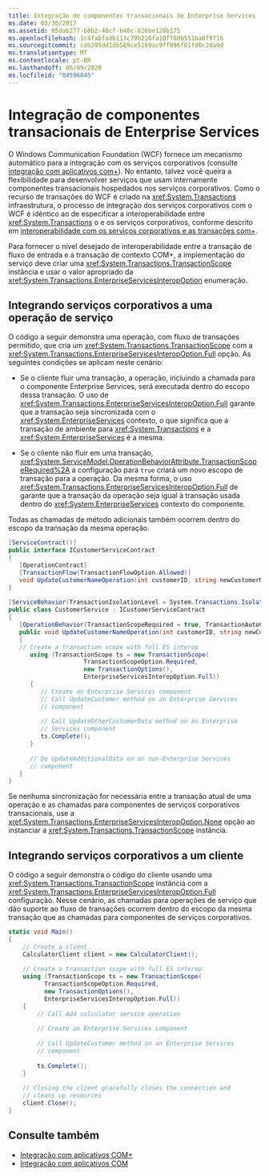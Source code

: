 ```yaml
---
title: Integração de componentes transacionais de Enterprise Services
ms.date: 03/30/2017
ms.assetid: 05dab277-b8b2-48cf-b40c-826be128b175
ms.openlocfilehash: 1c4fabfadb113c79b216fa10ff80b551ba0f9716
ms.sourcegitcommit: cdb295dd1db589ce5169ac9ff096f01fd0c2da9d
ms.translationtype: MT
ms.contentlocale: pt-BR
ms.lasthandoff: 06/09/2020
ms.locfileid: "84596845"
---
```

# <a name="integrating-enterprise-services-transactional-components"></a>Integração de componentes transacionais de Enterprise Services

O Windows Communication Foundation (WCF) fornece um mecanismo automático para a integração com os serviços corporativos (consulte [integração com aplicativos com+](integrating-with-com-plus-applications.md)). No entanto, talvez você queira a flexibilidade para desenvolver serviços que usam internamente componentes transacionais hospedados nos serviços corporativos. Como o recurso de transações do WCF é criado na <xref:System.Transactions> infraestrutura, o processo de integração dos serviços corporativos com o WCF é idêntico ao de especificar a interoperabilidade entre <xref:System.Transactions> o e os serviços corporativos, conforme descrito em [interoperabilidade com os serviços corporativos e as transações com+](https://docs.microsoft.com/previous-versions/dotnet/netframework-3.0/ms229974(v=vs.85)).  
  
 Para fornecer o nível desejado de interoperabilidade entre a transação de fluxo de entrada e a transação de contexto COM+, a implementação do serviço deve criar uma <xref:System.Transactions.TransactionScope> instância e usar o valor apropriado da <xref:System.Transactions.EnterpriseServicesInteropOption> enumeração.  
  
## <a name="integrating-enterprise-services-with-a-service-operation"></a>Integrando serviços corporativos a uma operação de serviço  
 O código a seguir demonstra uma operação, com fluxo de transações permitido, que cria um <xref:System.Transactions.TransactionScope> com a <xref:System.Transactions.EnterpriseServicesInteropOption.Full> opção. As seguintes condições se aplicam neste cenário:  
  
- Se o cliente fluir uma transação, a operação, incluindo a chamada para o componente Enterprise Services, será executada dentro do escopo dessa transação. O uso de <xref:System.Transactions.EnterpriseServicesInteropOption.Full> garante que a transação seja sincronizada com o <xref:System.EnterpriseServices> contexto, o que significa que a transação de ambiente para <xref:System.Transactions> e a <xref:System.EnterpriseServices> é a mesma.  
  
- Se o cliente não fluir em uma transação, <xref:System.ServiceModel.OperationBehaviorAttribute.TransactionScopeRequired%2A> a configuração para `true` criará um novo escopo de transação para a operação. Da mesma forma, o uso <xref:System.Transactions.EnterpriseServicesInteropOption.Full> de garante que a transação da operação seja igual à transação usada dentro do <xref:System.EnterpriseServices> contexto do componente.  
  
 Todas as chamadas de método adicionais também ocorrem dentro do escopo da transação da mesma operação.  
  
```csharp
[ServiceContract()]  
public interface ICustomerServiceContract  
{  
   [OperationContract]  
   [TransactionFlow(TransactionFlowOption.Allowed)]  
   void UpdateCustomerNameOperation(int customerID, string newCustomerName);  
}  
  
[ServiceBehavior(TransactionIsolationLevel = System.Transactions.IsolationLevel.Serializable)]  
public class CustomerService : ICustomerServiceContract  
{  
   [OperationBehavior(TransactionScopeRequired = true, TransactionAutoComplete = true)]  
   public void UpdateCustomerNameOperation(int customerID, string newCustomerName)  
   {  
   // Create a transaction scope with full ES interop  
      using (TransactionScope ts = new TransactionScope(  
                     TransactionScopeOption.Required,  
                     new TransactionOptions(),  
                     EnterpriseServicesInteropOption.Full))  
      {  
         // Create an Enterprise Services component  
         // Call UpdateCustomer method on an Enterprise Services
         // component
  
         // Call UpdateOtherCustomerData method on an Enterprise
         // Services component
         ts.Complete();  
      }  
  
      // Do UpdateAdditionalData on an non-Enterprise Services  
      // component  
   }  
}  
```  
  
 Se nenhuma sincronização for necessária entre a transação atual de uma operação e as chamadas para componentes de serviços corporativos transacionais, use a <xref:System.Transactions.EnterpriseServicesInteropOption.None> opção ao instanciar a <xref:System.Transactions.TransactionScope> instância.  
  
## <a name="integrating-enterprise-services-with-a-client"></a>Integrando serviços corporativos a um cliente  
 O código a seguir demonstra o código do cliente usando uma <xref:System.Transactions.TransactionScope> instância com a <xref:System.Transactions.EnterpriseServicesInteropOption.Full> configuração. Nesse cenário, as chamadas para operações de serviço que dão suporte ao fluxo de transações ocorrem dentro do escopo da mesma transação que as chamadas para componentes de serviços corporativos.  
  
```csharp
static void Main()  
{  
    // Create a client  
    CalculatorClient client = new CalculatorClient();  
  
    // Create a transaction scope with full ES interop  
    using (TransactionScope ts = new TransactionScope(  
          TransactionScopeOption.Required,  
          new TransactionOptions(),  
          EnterpriseServicesInteropOption.Full))  
    {  
        // Call Add calculator service operation  
  
        // Create an Enterprise Services component  
  
        // Call UpdateCustomer method on an Enterprise Services
        // component
  
        ts.Complete();  
    }  
  
    // Closing the client gracefully closes the connection and
    // cleans up resources  
    client.Close();  
}  
```  
  
## <a name="see-also"></a>Consulte também

- [Integração com aplicativos COM+](integrating-with-com-plus-applications.md)
- [Integração com aplicativos COM](integrating-with-com-applications.md)
